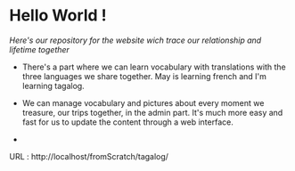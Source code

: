 # Hello World !

*Here's our repository for the website wich trace our relationship and lifetime together*

* There's a part where we can learn vocabulary with translations with the three languages we share together. May is learning french and I'm learning tagalog.

* We can manage vocabulary and pictures about every moment we treasure, our trips together, in the admin part. It's much more easy and fast for us to update the content through a web interface.

* 

URL : http://localhost/fromScratch/tagalog/
